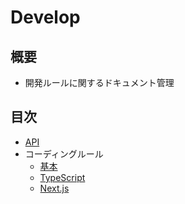 # Develop

## 概要

- 開発ルールに関するドキュメント管理

## 目次

- [API](./api/apidog.md)
- コーディングルール
  - [基本](./coding-rule/global.md)
  - [TypeScript](./coding-rule/typescript.md)
  - [Next.js](./coding-rule/nextjs.md)
